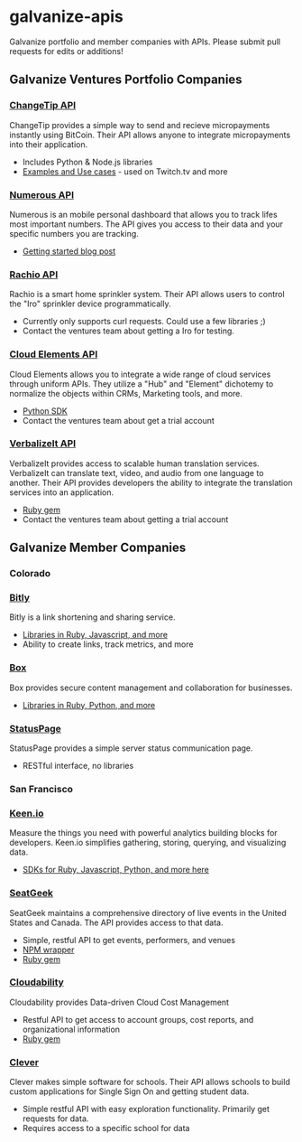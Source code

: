 # galvanize-apis

Galvanize portfolio and member companies with APIs. Please submit pull requests for edits or additions! 

## Galvanize Ventures Portfolio Companies

### [ChangeTip API](https://www.changetip.com/api)
ChangeTip provides a simple way to send and recieve micropayments instantly using BitCoin. Their API allows anyone to integrate micropayments into their application. 
  * Includes Python & Node.js libraries
  * [Examples and Use cases](https://www.changetip.com/api/examples/) - used on Twitch.tv and more
  
### [Numerous API](http://docs.numerous.apiary.io/)
Numerous is an mobile personal dashboard that allows you to track lifes most important numbers. The API gives you access to their data and your specific numbers you are tracking. 
  * [Getting started blog post](http://blog.numerousapp.com/api/2014/08/25/numerous-rest-api.html)

### [Rachio API](http://rachio.readme.io/v1.0/docs) 
Rachio is a smart home sprinkler system. Their API allows users to control the "Iro" sprinkler device programmatically. 
  * Currently only supports curl requests. Could use a few libraries ;) 
  * Contact the ventures team about getting a Iro for testing. 
  
### [Cloud Elements API](http://cloud-elements.com/developer/)
Cloud Elements allows you to integrate a wide range of cloud services through uniform APIs. They utilize a "Hub" and "Element" dichotemy to normalize the objects within CRMs, Marketing tools, and more. 
  * [Python SDK](https://github.com/MobileWorks/cloudelements)
  * Contact the ventures team about get a trial account
  
### [VerbalizeIt API](https://customers.verbalizeit.com/api_documentation)
VerbalizeIt provides access to scalable human translation services. VerbalizeIt can translate text, video, and audio from one language to another. Their API provides developers the ability to integrate the translation services into an application. 
  * [Ruby gem](https://github.com/VerbalizeItInc/verbalizeit)
  * Contact the ventures team about getting a trial account


## Galvanize Member Companies

### Colorado

### [Bitly](http://dev.bitly.com/)
Bitly is a link shortening and sharing service. 
  * [Libraries in Ruby, Javascript, and more](http://dev.bitly.com/code_libraries.html)
  * Ability to create links, track metrics, and more

### [Box](https://developers.box.com/docs-overview/)
Box provides secure content management and collaboration for businesses.
  * [Libraries in Ruby, Python, and more](https://box-content.readme.io/docs/sdks-and-tools)

### [StatusPage](https://doers.statuspage.io/api/v1/)
StatusPage provides a simple server status communication page. 
  * RESTful interface, no libraries


### San Francisco

### [Keen.io](https://keen.io/docs/api/)
Measure the things you need with powerful analytics building blocks for developers. Keen.io simplifies gathering, storing, querying, and visualizing data. 
  * [SDKs for Ruby, Javascript, Python, and more here](https://keen.io/docs/sdks/)


### [SeatGeek](http://platform.seatgeek.com/) 
SeatGeek maintains a comprehensive directory of live events in the United States and Canada. The API provides access to that data. 
  * Simple, restful API to get events, performers, and venues
  * [NPM wrapper](https://www.npmjs.com/package/seatgeek)
  * [Ruby gem](https://rubygems.org/gems/seatgeek/versions/0.1.2)

### [Cloudability](http://developers.cloudability.com/)
Cloudability provides Data-driven Cloud Cost Management
  * Restful API to get access to account groups, cost reports, and organizational information
  * [Ruby gem](https://rubygems.org/gems/cloudability/versions/0.1.1)
 
### [Clever](https://dev.clever.com/)
Clever makes simple software for schools. Their API allows schools to build custom applications for Single Sign On and getting student data. 
  * Simple restful API with easy exploration functionality. Primarily get requests for data. 
  * Requires access to a specific school for data 
